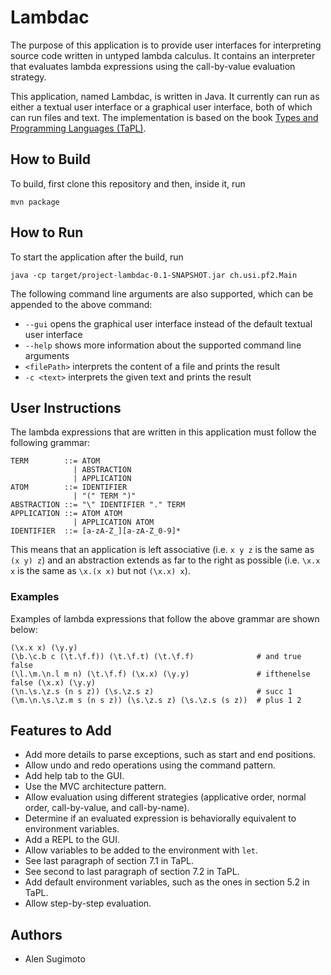 # Lambdac

The purpose of this application is to provide user interfaces for interpreting source code written in untyped lambda calculus. It contains an interpreter that evaluates lambda expressions using the call-by-value evaluation strategy.

This application, named Lambdac, is written in Java. It currently can run as either a textual user interface or a graphical user interface, both of which can run files and text. The implementation is based on the book [Types and Programming Languages (TaPL)](https://www.cis.upenn.edu/~bcpierce/tapl/).

## How to Build

To build, first clone this repository and then, inside it, run

```
mvn package
```

## How to Run

To start the application after the build, run

```
java -cp target/project-lambdac-0.1-SNAPSHOT.jar ch.usi.pf2.Main
```

The following command line arguments are also supported, which can be appended to the above command:

* `--gui` opens the graphical user interface instead of the default textual user interface
* `--help` shows more information about the supported command line arguments
* `<filePath>` interprets the content of a file and prints the result
* `-c <text>` interprets the given text and prints the result

## User Instructions

The lambda expressions that are written in this application must follow the following grammar:

```
TERM        ::= ATOM
              | ABSTRACTION
              | APPLICATION
ATOM        ::= IDENTIFIER
              | "(" TERM ")"
ABSTRACTION ::= "\" IDENTIFIER "." TERM
APPLICATION ::= ATOM ATOM
              | APPLICATION ATOM
IDENTIFIER  ::= [a-zA-Z_][a-zA-Z_0-9]*
```

This means that an application is left associative (i.e. `x y z` is the same as `(x y) z`) and an abstraction extends as far to the right as possible (i.e. `\x.x x` is the same as `\x.(x x)` but not `(\x.x) x`).

### Examples

Examples of lambda expressions that follow the above grammar are shown below:

```
(\x.x x) (\y.y)
(\b.\c.b c (\t.\f.f)) (\t.\f.t) (\t.\f.f)              # and true false
(\l.\m.\n.l m n) (\t.\f.f) (\x.x) (\y.y)               # ifthenelse false (\x.x) (\y.y)
(\n.\s.\z.s (n s z)) (\s.\z.s z)                       # succ 1
(\m.\n.\s.\z.m s (n s z)) (\s.\z.s z) (\s.\z.s (s z))  # plus 1 2
```

## Features to Add

* Add more details to parse exceptions, such as start and end positions.
* Allow undo and redo operations using the command pattern.
* Add help tab to the GUI.
* Use the MVC architecture pattern.
* Allow evaluation using different strategies (applicative order, normal order, call-by-value, and call-by-name).
* Determine if an evaluated expression is behaviorally equivalent to environment variables.
* Add a REPL to the GUI.
* Allow variables to be added to the environment with `let`.
* See last paragraph of section 7.1 in TaPL.
* See second to last paragraph of section 7.2 in TaPL.
* Add default environment variables, such as the ones in section 5.2 in TaPL.
* Allow step-by-step evaluation.

## Authors

* Alen Sugimoto
